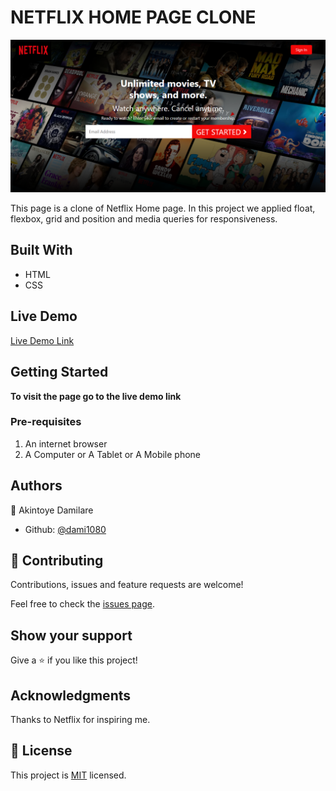 # NETFLIX HOME PAGE CLONE

![screenshot](img/netflix_image.png)

This page is a clone of Netflix Home page. In this project we applied float,
flexbox, grid and position and media queries for responsiveness.

## Built With

- HTML
- CSS

## Live Demo

[Live Demo Link]()

## Getting Started

**To visit the page go to the live demo link**

### Pre-requisites

1. An internet browser
2. A Computer or A Tablet or A Mobile phone

## Authors

👤 Akintoye Damilare

- Github: [@dami1080](https://github.com/dami1080)

## 🤝 Contributing

Contributions, issues and feature requests are welcome!

Feel free to check the [issues page](https://github.com/dami1080/NetFlix_Homepage/issues).

## Show your support

Give a ⭐️ if you like this project!

## Acknowledgments

Thanks to Netflix for inspiring me.

## 📝 License

This project is [MIT](lic.url) licensed.
